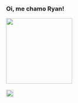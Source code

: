 ### Oi, me chamo Ryan!
<div align="left">
  <a href="https://github.com/Ryrden">
  <img height="180em" src="https://github-readme-stats.vercel.app/api?username=Ryrden&show_icons=true&theme=dark"/>
</div>
<br>
<div>
    <img height="20em" id="viewer" src="https://komarev.com/ghpvc/?username=Ryrden&color=blue"/>
</div>
